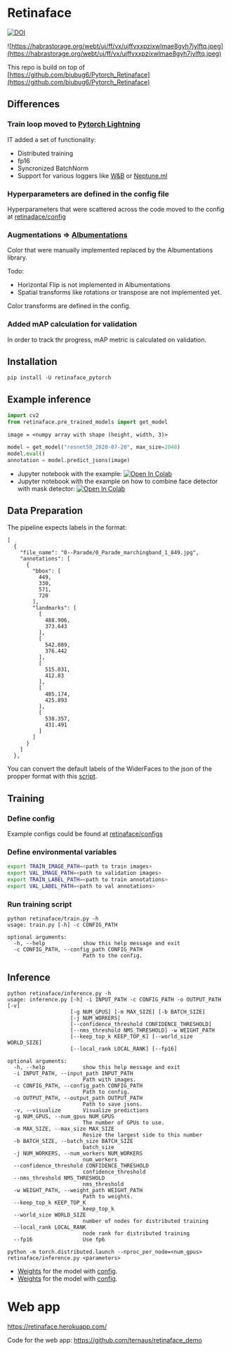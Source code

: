 # Retinaface
[![DOI](https://zenodo.org/badge/280950959.svg)](https://zenodo.org/badge/latestdoi/280950959)

![https://habrastorage.org/webt/uj/ff/vx/ujffvxxpzixwlmae8gyh7jylftq.jpeg](https://habrastorage.org/webt/uj/ff/vx/ujffvxxpzixwlmae8gyh7jylftq.jpeg)

This repo is build on top of [https://github.com/biubug6/Pytorch_Retinaface](https://github.com/biubug6/Pytorch_Retinaface)

## Differences

### Train loop moved to [Pytorch Lightning](https://github.com/PyTorchLightning/pytorch-lightning)

IT added a set of functionality:

 * Distributed training
 * fp16
 * Syncronized BatchNorm
 * Support for various loggers like [W&B](https://www.wandb.com/) or [Neptune.ml](https://neptune.ai/)

### Hyperparameters are defined in the config file

Hyperparameters that were scattered  across the code moved to the config at [retinadace/config](retinadace/config)

### Augmentations => [Albumentations](https://albumentations.ai/)

Color that were manually implemented replaced by the Albumentations library.

Todo:
* Horizontal Flip is not implemented in Albumentations
* Spatial transforms like rotations or transpose are not implemented yet.

Color transforms are defined in the config.

### Added mAP calculation for validation
In order to track thr progress, mAP metric is calculated on validation.

## Installation

`pip install -U retinaface_pytorch`

## Example inference

```python
import cv2
from retinaface.pre_trained_models import get_model
```

`image = <numpy array with shape (height, width, 3)>`

```python
model = get_model("resnet50_2020-07-20", max_size=2048)
model.eval()
annotation = model.predict_jsons(image)
```

* Jupyter notebook with the example: [![Open In Colab](https://colab.research.google.com/assets/colab-badge.svg)](https://colab.research.google.com/drive/1wLXZyoybDRKizfcIzxPwkeYp-XDpTM-K?usp=sharing)
* Jupyter notebook with the example on how to combine face detector with mask detector: [![Open In Colab](https://colab.research.google.com/assets/colab-badge.svg)](https://colab.research.google.com/drive/13Ktsrx164eQHfDmYLyMCoI-Kq0gC5Kg1?usp=sharing)

## Data Preparation

The pipeline expects labels in the format:

```
[
  {
    "file_name": "0--Parade/0_Parade_marchingband_1_849.jpg",
    "annotations": [
      {
        "bbox": [
          449,
          330,
          571,
          720
        ],
        "landmarks": [
          [
            488.906,
            373.643
          ],
          [
            542.089,
            376.442
          ],
          [
            515.031,
            412.83
          ],
          [
            485.174,
            425.893
          ],
          [
            538.357,
            431.491
          ]
        ]
      }
    ]
  },
```

You can convert the default labels of the WiderFaces to the json of the propper format with this [script](https://github.com/ternaus/iglovikov_helper_functions/blob/master/iglovikov_helper_functions/data_processing/wider_face/prepare_data.py).


## Training

### Define config
Example configs could be found at [retinaface/configs](retinaface/configs)

### Define environmental variables

```bash
export TRAIN_IMAGE_PATH=<path to train images>
export VAL_IMAGE_PATH=<path to validation images>
export TRAIN_LABEL_PATH=<path to train annotations>
export VAL_LABEL_PATH=<path to val annotations>
```

### Run training script

```
python retinaface/train.py -h
usage: train.py [-h] -c CONFIG_PATH

optional arguments:
  -h, --help            show this help message and exit
  -c CONFIG_PATH, --config_path CONFIG_PATH
                        Path to the config.

```

## Inference

```
python retinaface/inference.py -h
usage: inference.py [-h] -i INPUT_PATH -c CONFIG_PATH -o OUTPUT_PATH [-v]
                    [-g NUM_GPUS] [-m MAX_SIZE] [-b BATCH_SIZE]
                    [-j NUM_WORKERS]
                    [--confidence_threshold CONFIDENCE_THRESHOLD]
                    [--nms_threshold NMS_THRESHOLD] -w WEIGHT_PATH
                    [--keep_top_k KEEP_TOP_K] [--world_size WORLD_SIZE]
                    [--local_rank LOCAL_RANK] [--fp16]

optional arguments:
  -h, --help            show this help message and exit
  -i INPUT_PATH, --input_path INPUT_PATH
                        Path with images.
  -c CONFIG_PATH, --config_path CONFIG_PATH
                        Path to config.
  -o OUTPUT_PATH, --output_path OUTPUT_PATH
                        Path to save jsons.
  -v, --visualize       Visualize predictions
  -g NUM_GPUS, --num_gpus NUM_GPUS
                        The number of GPUs to use.
  -m MAX_SIZE, --max_size MAX_SIZE
                        Resize the largest side to this number
  -b BATCH_SIZE, --batch_size BATCH_SIZE
                        batch_size
  -j NUM_WORKERS, --num_workers NUM_WORKERS
                        num_workers
  --confidence_threshold CONFIDENCE_THRESHOLD
                        confidence_threshold
  --nms_threshold NMS_THRESHOLD
                        nms_threshold
  -w WEIGHT_PATH, --weight_path WEIGHT_PATH
                        Path to weights.
  --keep_top_k KEEP_TOP_K
                        keep_top_k
  --world_size WORLD_SIZE
                        number of nodes for distributed training
  --local_rank LOCAL_RANK
                        node rank for distributed training
  --fp16                Use fp6
```

```
python -m torch.distributed.launch --nproc_per_node=<num_gpus> retinaface/inference.py <parameters>
```

*  [Weights](https://drive.google.com/drive/folders/1DuiwlTd1BbZ0ZzafrV7qMncko1Z5a412?usp=sharing) for the model with [config](retinaface/configs/2020-07-19.yaml).
*  [Weights](https://drive.google.com/file/d/1slNNW1bntYqDKpvi2r1QfcQAwnhsVw9n/view?usp=sharing) for the model with [config](retinaface/configs/2020-07-20.yaml).

# Web app
https://retinaface.herokuapp.com/

Code for the web app: https://github.com/ternaus/retinaface_demo
